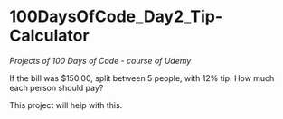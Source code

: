 # 100DaysOfCode_Day2_Tip-Calculator
*Projects of 100 Days of Code - course of Udemy*

If the bill was $150.00, split between 5 people, with 12% tip. 
How much each person should pay? 

This project will help with this. 
